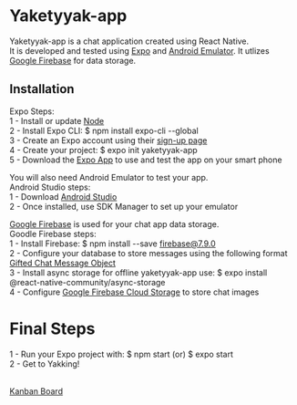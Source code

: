 # Yaketyyak-app

Yaketyyak-app is a chat application created using React Native.<br>
It is developed and tested using [Expo](https://expo.io/) and [Android Emulator](https://developer.android.com/studio). It utlizes [Google Firebase](https://firebase.google.com/) for data storage.

## Installation

Expo Steps:<br>
1 - Install or update [Node](https://nodejs.org/en/) <br>
2 - Install Expo CLI: $ npm install expo-cli --global<br>
3 - Create an Expo account using their [sign-up page](https://expo.io/signup)<br>
4 - Create your project: $ expo init yaketyyak-app<br>
5 - Download the [Expo App](https://play.google.com/store/apps/details?id=host.exp.exponent&hl=en&gl=US) to use and test the app on your smart phone<br>

You will also need Android Emulator to test your app.<br>
Android Studio steps:<br>
1 - Download [Android Studio](https://developer.android.com/studio)<br>
2 - Once installed, use SDK Manager to set up your emulator<br>

[Google Firebase](https://firebase.google.com/) is used for your chat app data storage.<br>
Goodle Firebase steps:<br>
1 - Install Firebase: $ npm install --save firebase@7.9.0<br>
2 - Configure your database to store messages using the following format [Gifted Chat Message Object](https://github.com/FaridSafi/react-native-gifted-chat#message-object)<br>
3 - Install async storage for offline yaketyyak-app use: $ expo install @react-native-community/async-storage<br>
4 - Configure [Google Firebase Cloud Storage](https://firebase.google.com/products/storage/) to store chat images<br>

# Final Steps

1 - Run your Expo project with: $ npm start (or) $ expo start<br>
2 - Get to Yakking!<br><br>

[Kanban Board](https://trello.com/b/8Xn7HWAC/chat-app-kanban)
